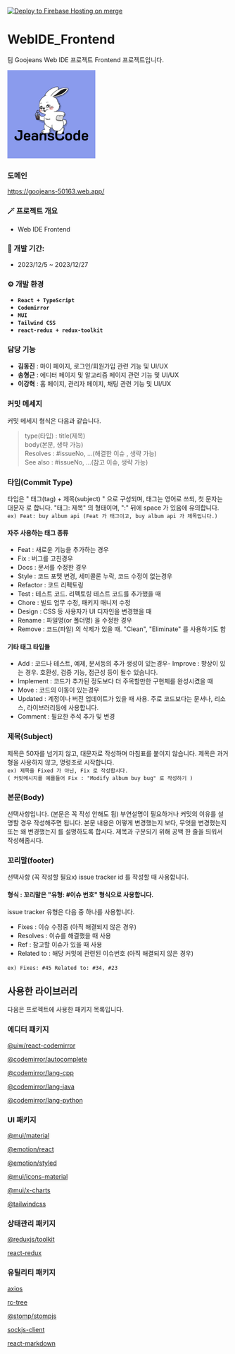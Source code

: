 [![Deploy to Firebase Hosting on merge](https://github.com/GoormJeans/WebIDE_Frontend/actions/workflows/firebase-hosting-merge.yml/badge.svg)](https://github.com/GoormJeans/WebIDE_Frontend/actions/workflows/firebase-hosting-merge.yml)

# WebIDE_Frontend
팀 Goojeans Web IDE 프로젝트 Frontend 프로젝트입니다.

<img src="public\logo512.png" width="200px">

### 도메인
https://goojeans-50163.web.app/
<br/>

### 🪄 프로젝트 개요
- Web IDE Frontend

### 📅 개발 기간:
- 2023/12/5 ~ 2023/12/27

### ⚙️ 개발 환경
- **`React + TypeScript`**
- **`Codemirror`**
- **`MUI`**
- **`Tailwind CSS`**
- **`react-redux + redux-toolkit`**

### 담당 기능
- **김동진** : 마이 페이지, 로그인/회원가입 관련 기능 및 UI/UX
- **송형근** : 에디터 페이지 및 알고리즘 페이지 관련 기능 및 UI/UX
- **이강혁** : 홈 페이지, 관리자 페이지, 채팅 관련 기능 및 UI/UX

### 커밋 메세지
커밋 메세지 형식은 다음과 같습니다.
> type(타입) : title(제목)<br/>
> body(본문, 생략 가능)<br/>
> Resolves : #issueNo, ...(해결한 이슈 , 생략 가능)<br/>
> See also : #issueNo, ...(참고 이슈, 생략 가능)<br/>

### 타입(Commit Type)

타입은 " 태그(tag) + 제목(subject) " 으로 구성되며, 태그는 영어로 쓰되, 첫 문자는 대문자 로 합니다.
"태그: 제목" 의 형태이며, ":" 뒤에 space 가 있음에 유의합니다.<br/>
```ex) Feat: buy album api (Feat 가 태그이고, buy album api 가 제목입니다.)```

#### 자주 사용하는 태그 종류
- Feat : 새로운 기능을 추가하는 경우
- Fix : 버그를 고친경우
- Docs : 문서를 수정한 경우
- Style : 코드 포맷 변경, 세미콜론 누락, 코드 수정이 없는경우
- Refactor : 코드 리펙토링
- Test : 테스트 코드. 리펙토링 테스트 코드를 추가했을 때
- Chore : 빌드 업무 수정, 패키지 매니저 수정
- Design : CSS 등 사용자가 UI 디자인을 변경했을 때
- Rename : 파일명(or 폴더명) 을 수정한 경우
- Remove : 코드(파일) 의 삭제가 있을 때. "Clean", "Eliminate" 를 사용하기도 함

#### 기타 태그 타입들
- Add : 코드나 테스트, 예제, 문서등의 추가 생성이 있는경우- Improve : 향상이 있는 경우. 호환성, 검증 기능, 접근성 등이 될수 있습니다.
- Implement : 코드가 추가된 정도보다 더 주목할만한 구현체를 완성시켰을 때
- Move : 코드의 이동이 있는경우
- Updated : 계정이나 버전 업데이트가 있을 때 사용. 주로 코드보다는 문서나, 리소스, 라이브러리등에 사용합니다.
- Comment : 필요한 주석 추가 및 변경

### 제목(Subject)

제목은 50자를 넘기지 않고, 대문자로 작성하며 마침표를 붙이지 않습니다.
제목은 과거형을 사용하지 않고, 명령조로 시작합니다.<br/>
```ex) 제목을 Fixed 가 아닌, Fix 로 작성합시다.```<br/>
```( 커밋메시지를 예를들어 Fix : "Modify album buy bug" 로 작성하기 )```

### 본문(Body)
선택사항입니다. (본문은 꼭 작성 안해도 됨)
부연설명이 필요하거나 커밋의 이유를 설명할 경우 작성해주면 됩니다.
본문 내용은 어떻게 변경했는지 보다, 무엇을 변경했는지 또는 왜 변경했는지 를 설명하도록 합시다.
제목과 구분되기 위해 공백 한 줄을 띄워서 작성해줍시다.

### 꼬리말(footer)
선택사항 (꼭 작성할 필요x)
issue tracker id 를 작성할 때 사용합니다.
#### 형식 : 꼬리말은 "유형: #이슈 번호" 형식으로 사용합니다.
issue tracker 유형은 다음 중 하나를 사용합니다.

- Fixes : 이슈 수정중 (아직 해결되지 않은 경우)
- Resolves : 이슈를 해결했을 때 사용
- Ref : 참고할 이슈가 있을 때 사용
- Related to : 해당 커밋에 관련된 이슈번호 (아직 해결되지 않은 경우)<br/>

```ex) Fixes: #45 Related to: #34, #23```

## 사용한 라이브러리
다음은 프로젝트에 사용한 패키지 목록입니다.

### 에디터 패키지
[@uiw/react-codemirror](https://www.npmjs.com/package/@uiw/react-codemirror)

[@codemirror/autocomplete](https://www.npmjs.com/package/@codemirror/autocomplete)

[@codemirror/lang-cpp](https://www.npmjs.com/package/@codemirror/lang-cpp)

[@codemirror/lang-java](https://www.npmjs.com/package/@codemirror/lang-java)

[@codemirror/lang-python](https://www.npmjs.com/package/@codemirror/lang-python)

### UI 패키지
[@mui/material](https://www.npmjs.com/package/@mui/material)

[@emotion/react](https://www.npmjs.com/package/@emotion/react)  

[@emotion/styled](https://www.npmjs.com/package/@emotion/styled)  

[@mui/icons-material](https://www.npmjs.com/package/@mui/icons-material) 

[@mui/x-charts](https://www.npmjs.com/package/@mui/x-charts)

[@tailwindcss](https://www.npmjs.com/package/tailwindcss)

### 상태관리 패키지
[@reduxjs/toolkit](https://www.npmjs.com/package/@reduxjs/toolkit)  

[react-redux](https://www.npmjs.com/package/react-redux)

### 유틸리티 패키지
[axios](https://www.npmjs.com/package/axios)  

[rc-tree](https://www.npmjs.com/package/rc-tree)

[@stomp/stompjs](https://www.npmjs.com/package/@stomp/stompjs)

[sockjs-client](https://www.npmjs.com/package/sockjs-client)

[react-markdown](https://www.npmjs.com/package/react-markdown)





